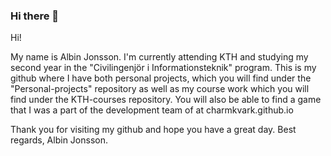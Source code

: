 ### Hi there 👋

<!--
**albinJoss/albinjoss** is a ✨ _special_ ✨ repository because its `README.md` (this file) appears on your GitHub profile.

Here are some ideas to get you started:

- 🔭 I’m currently working on ...
- 🌱 I’m currently learning ...
- 👯 I’m looking to collaborate on ...
- 🤔 I’m looking for help with ...
- 💬 Ask me about ...
- 📫 How to reach me: ...
- 😄 Pronouns: ...
- ⚡ Fun fact: ...
-->
Hi! 

My name is Albin Jonsson. I'm currently attending KTH and studying my second year in the "Civilingenjör i Informationsteknik" program. This is my github where I have both personal projects, which you will find under the "Personal-projects" repository as well as my course work which you will find under  the KTH-courses repository. You will also be able to find a game that I was a part of the development team of at charmkvark.github.io

Thank you for visiting my github and hope you have a great day.
Best regards,
Albin Jonsson.
